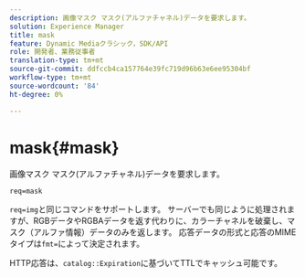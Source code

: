 ```yaml
---
description: 画像マスク マスク(アルファチャネル)データを要求します。
solution: Experience Manager
title: mask
feature: Dynamic Mediaクラシック，SDK/API
role: 開発者、業務従事者
translation-type: tm+mt
source-git-commit: ddfccb4ca157764e39fc719d96b63e6ee95304bf
workflow-type: tm+mt
source-wordcount: '84'
ht-degree: 0%

---
```



# mask{#mask}

画像マスク マスク(アルファチャネル)データを要求します。

`req=mask`

`req=img`と同じコマンドをサポートします。 サーバーでも同じように処理されますが、RGBデータやRGBAデータを返す代わりに、カラーチャネルを破棄し、マスク（アルファ情報）データのみを返します。 応答データの形式と応答のMIMEタイプは`fmt=`によって決定されます。

HTTP応答は、`catalog::Expiration`に基づいてTTLでキャッシュ可能です。
